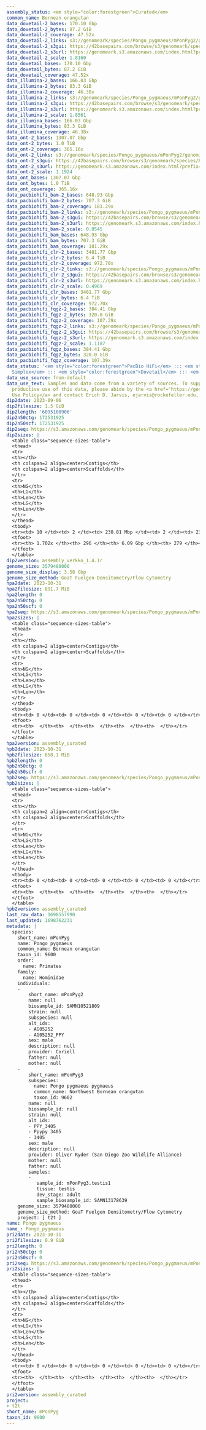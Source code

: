 ```yaml
---
assembly_status: <em style="color:forestgreen">Curated</em>
common_name: Bornean orangutan
data_dovetail-2_bases: 170.10 Gbp
data_dovetail-2_bytes: 87.2 GiB
data_dovetail-2_coverage: 47.52x
data_dovetail-2_links: s3://genomeark/species/Pongo_pygmaeus/mPonPyg2/genomic_data/dovetail/<br>
data_dovetail-2_s3gui: https://42basepairs.com/browse/s3/genomeark/species/Pongo_pygmaeus/mPonPyg2/genomic_data/dovetail/
data_dovetail-2_s3url: https://genomeark.s3.amazonaws.com/index.html?prefix=species/Pongo_pygmaeus/mPonPyg2/genomic_data/dovetail/
data_dovetail-2_scale: 1.8160
data_dovetail_bases: 170.10 Gbp
data_dovetail_bytes: 87.2 GiB
data_dovetail_coverage: 47.52x
data_illumina-2_bases: 166.03 Gbp
data_illumina-2_bytes: 83.3 GiB
data_illumina-2_coverage: 46.38x
data_illumina-2_links: s3://genomeark/species/Pongo_pygmaeus/mPonPyg2/genomic_data/illumina/<br>
data_illumina-2_s3gui: https://42basepairs.com/browse/s3/genomeark/species/Pongo_pygmaeus/mPonPyg2/genomic_data/illumina/
data_illumina-2_s3url: https://genomeark.s3.amazonaws.com/index.html?prefix=species/Pongo_pygmaeus/mPonPyg2/genomic_data/illumina/
data_illumina-2_scale: 1.8561
data_illumina_bases: 166.03 Gbp
data_illumina_bytes: 83.3 GiB
data_illumina_coverage: 46.38x
data_ont-2_bases: 1307.07 Gbp
data_ont-2_bytes: 1.0 TiB
data_ont-2_coverage: 365.16x
data_ont-2_links: s3://genomeark/species/Pongo_pygmaeus/mPonPyg2/genomic_data/ont/<br>
data_ont-2_s3gui: https://42basepairs.com/browse/s3/genomeark/species/Pongo_pygmaeus/mPonPyg2/genomic_data/ont/
data_ont-2_s3url: https://genomeark.s3.amazonaws.com/index.html?prefix=species/Pongo_pygmaeus/mPonPyg2/genomic_data/ont/
data_ont-2_scale: 1.1924
data_ont_bases: 1307.07 Gbp
data_ont_bytes: 1.0 TiB
data_ont_coverage: 365.16x
data_pacbiohifi_bam-2_bases: 648.93 Gbp
data_pacbiohifi_bam-2_bytes: 707.3 GiB
data_pacbiohifi_bam-2_coverage: 181.29x
data_pacbiohifi_bam-2_links: s3://genomeark/species/Pongo_pygmaeus/mPonPyg2/genomic_data/pacbio_hifi/<br>
data_pacbiohifi_bam-2_s3gui: https://42basepairs.com/browse/s3/genomeark/species/Pongo_pygmaeus/mPonPyg2/genomic_data/pacbio_hifi/
data_pacbiohifi_bam-2_s3url: https://genomeark.s3.amazonaws.com/index.html?prefix=species/Pongo_pygmaeus/mPonPyg2/genomic_data/pacbio_hifi/
data_pacbiohifi_bam-2_scale: 0.8545
data_pacbiohifi_bam_bases: 648.93 Gbp
data_pacbiohifi_bam_bytes: 707.3 GiB
data_pacbiohifi_bam_coverage: 181.29x
data_pacbiohifi_clr-2_bases: 3481.77 Gbp
data_pacbiohifi_clr-2_bytes: 6.4 TiB
data_pacbiohifi_clr-2_coverage: 972.70x
data_pacbiohifi_clr-2_links: s3://genomeark/species/Pongo_pygmaeus/mPonPyg2/genomic_data/pacbio_hifi/<br>
data_pacbiohifi_clr-2_s3gui: https://42basepairs.com/browse/s3/genomeark/species/Pongo_pygmaeus/mPonPyg2/genomic_data/pacbio_hifi/
data_pacbiohifi_clr-2_s3url: https://genomeark.s3.amazonaws.com/index.html?prefix=species/Pongo_pygmaeus/mPonPyg2/genomic_data/pacbio_hifi/
data_pacbiohifi_clr-2_scale: 0.4969
data_pacbiohifi_clr_bases: 3481.77 Gbp
data_pacbiohifi_clr_bytes: 6.4 TiB
data_pacbiohifi_clr_coverage: 972.70x
data_pacbiohifi_fqgz-2_bases: 384.41 Gbp
data_pacbiohifi_fqgz-2_bytes: 320.0 GiB
data_pacbiohifi_fqgz-2_coverage: 107.39x
data_pacbiohifi_fqgz-2_links: s3://genomeark/species/Pongo_pygmaeus/mPonPyg2/genomic_data/pacbio_hifi/<br>
data_pacbiohifi_fqgz-2_s3gui: https://42basepairs.com/browse/s3/genomeark/species/Pongo_pygmaeus/mPonPyg2/genomic_data/pacbio_hifi/
data_pacbiohifi_fqgz-2_s3url: https://genomeark.s3.amazonaws.com/index.html?prefix=species/Pongo_pygmaeus/mPonPyg2/genomic_data/pacbio_hifi/
data_pacbiohifi_fqgz-2_scale: 1.1187
data_pacbiohifi_fqgz_bases: 384.41 Gbp
data_pacbiohifi_fqgz_bytes: 320.0 GiB
data_pacbiohifi_fqgz_coverage: 107.39x
data_status: '<em style="color:forestgreen">PacBio HiFi</em> ::: <em style="color:forestgreen">ONT
  Simplex</em> ::: <em style="color:forestgreen">Dovetail</em> ::: <em style="color:forestgreen">Illumina</em>'
data_use_source: from-default
data_use_text: Samples and data come from a variety of sources. To support fair and
  productive use of this data, please abide by the <a href="https://genome10k.soe.ucsc.edu/data-use-policies/">Data
  Use Policy</a> and contact Erich D. Jarvis, ejarvis@rockefeller.edu, with any questions.
dip2date: 2023-09-06
dip2filesize: 1.5 GiB
dip2length: '6095108906'
dip2n50ctg: 172531925
dip2n50scf: 172531925
dip2seq: https://s3.amazonaws.com/genomeark/species/Pongo_pygmaeus/mPonPyg2/assembly_verkko_1.4.1r/mPonPyg2.dip.20230906.fasta.gz
dip2sizes: |
  <table class="sequence-sizes-table">
  <thead>
  <tr>
  <th></th>
  <th colspan=2 align=center>Contigs</th>
  <th colspan=2 align=center>Scaffolds</th>
  </tr>
  <tr>
  <th>NG</th>
  <th>LG</th>
  <th>Len</th>
  <th>LG</th>
  <th>Len</th>
  </tr>
  </thead>
  <tbody>
  <tr><td> 10 </td><td> 2 </td><td> 230.81 Mbp </td><td> 2 </td><td> 230.81 Mbp </td></tr><tr><td> 20 </td><td> 4 </td><td> 209.25 Mbp </td><td> 4 </td><td> 209.25 Mbp </td></tr><tr><td> 30 </td><td> 5 </td><td> 203.83 Mbp </td><td> 5 </td><td> 203.83 Mbp </td></tr><tr><td> 40 </td><td> 7 </td><td> 186.35 Mbp </td><td> 7 </td><td> 186.35 Mbp </td></tr><tr style="background-color:#cccccc;"><td> 50 </td><td> 9 </td><td style="background-color:#88ff88;"> 172.53 Mbp </td><td> 9 </td><td style="background-color:#88ff88;"> 172.53 Mbp </td></tr><tr><td> 60 </td><td> 11 </td><td> 160.97 Mbp </td><td> 11 </td><td> 160.97 Mbp </td></tr><tr><td> 70 </td><td> 14 </td><td> 158.53 Mbp </td><td> 14 </td><td> 158.53 Mbp </td></tr><tr><td> 80 </td><td> 16 </td><td> 140.59 Mbp </td><td> 16 </td><td> 142.27 Mbp </td></tr><tr><td> 90 </td><td> 19 </td><td> 137.03 Mbp </td><td> 19 </td><td> 137.91 Mbp </td></tr><tr><td> 100 </td><td> 21 </td><td> 135.21 Mbp </td><td> 21 </td><td> 136.70 Mbp </td></tr></tbody>
  <tfoot>
  <tr><th> 1.702x </th><th> 296 </th><th> 6.09 Gbp </th><th> 279 </th><th> 6.10 Gbp </th></tr>
  </tfoot>
  </table>
dip2version: assembly_verkko_1.4.1r
genome_size: 3579480000
genome_size_display: 3.58 Gbp
genome_size_method: GoaT Fuelgen Densitometry/Flow Cytometry
hpa2date: 2023-10-31
hpa2filesize: 891.7 MiB
hpa2length: 0
hpa2n50ctg: 0
hpa2n50scf: 0
hpa2seq: https://s3.amazonaws.com/genomeark/species/Pongo_pygmaeus/mPonPyg2/assembly_curated/mPonPyg2.hap1.cur.20231031.fasta.gz
hpa2sizes: |
  <table class="sequence-sizes-table">
  <thead>
  <tr>
  <th></th>
  <th colspan=2 align=center>Contigs</th>
  <th colspan=2 align=center>Scaffolds</th>
  </tr>
  <tr>
  <th>NG</th>
  <th>LG</th>
  <th>Len</th>
  <th>LG</th>
  <th>Len</th>
  </tr>
  </thead>
  <tbody>
  <tr><td> 0 </td><td> 0 </td><td> 0 </td><td> 0 </td><td> 0 </td></tr><tr><td>  </td><td>  </td><td>  </td><td>  </td><td>  </td></tr><tr><td>  </td><td>  </td><td>  </td><td>  </td><td>  </td></tr><tr><td>  </td><td>  </td><td>  </td><td>  </td><td>  </td></tr><tr style="background-color:#cccccc;"><td>  </td><td>  </td><td style="background-color:#ff8888;">  </td><td>  </td><td style="background-color:#ff8888;">  </td></tr><tr><td>  </td><td>  </td><td>  </td><td>  </td><td>  </td></tr><tr><td>  </td><td>  </td><td>  </td><td>  </td><td>  </td></tr><tr><td>  </td><td>  </td><td>  </td><td>  </td><td>  </td></tr><tr><td>  </td><td>  </td><td>  </td><td>  </td><td>  </td></tr><tr><td>  </td><td>  </td><td>  </td><td>  </td><td>  </td></tr></tbody>
  <tfoot>
  <tr><th>  </th><th>  </th><th>  </th><th>  </th><th>  </th></tr>
  </tfoot>
  </table>
hpa2version: assembly_curated
hpb2date: 2023-10-31
hpb2filesize: 858.1 MiB
hpb2length: 0
hpb2n50ctg: 0
hpb2n50scf: 0
hpb2seq: https://s3.amazonaws.com/genomeark/species/Pongo_pygmaeus/mPonPyg2/assembly_curated/mPonPyg2.hap2.cur.20231031.fasta.gz
hpb2sizes: |
  <table class="sequence-sizes-table">
  <thead>
  <tr>
  <th></th>
  <th colspan=2 align=center>Contigs</th>
  <th colspan=2 align=center>Scaffolds</th>
  </tr>
  <tr>
  <th>NG</th>
  <th>LG</th>
  <th>Len</th>
  <th>LG</th>
  <th>Len</th>
  </tr>
  </thead>
  <tbody>
  <tr><td> 0 </td><td> 0 </td><td> 0 </td><td> 0 </td><td> 0 </td></tr><tr><td>  </td><td>  </td><td>  </td><td>  </td><td>  </td></tr><tr><td>  </td><td>  </td><td>  </td><td>  </td><td>  </td></tr><tr><td>  </td><td>  </td><td>  </td><td>  </td><td>  </td></tr><tr style="background-color:#cccccc;"><td>  </td><td>  </td><td style="background-color:#ff8888;">  </td><td>  </td><td style="background-color:#ff8888;">  </td></tr><tr><td>  </td><td>  </td><td>  </td><td>  </td><td>  </td></tr><tr><td>  </td><td>  </td><td>  </td><td>  </td><td>  </td></tr><tr><td>  </td><td>  </td><td>  </td><td>  </td><td>  </td></tr><tr><td>  </td><td>  </td><td>  </td><td>  </td><td>  </td></tr><tr><td>  </td><td>  </td><td>  </td><td>  </td><td>  </td></tr></tbody>
  <tfoot>
  <tr><th>  </th><th>  </th><th>  </th><th>  </th><th>  </th></tr>
  </tfoot>
  </table>
hpb2version: assembly_curated
last_raw_data: 1698557990
last_updated: 1698762231
metadata: |
  species:
    short_name: mPonPyg
    name: Pongo pygmaeus
    common_name: Bornean orangutan
    taxon_id: 9600
    order:
      name: Primates
    family:
      name: Hominidae
    individuals:
    -
        short_name: mPonPyg2
        name: null
        biosample_id: SAMN10521809
        strain: null
        subspecies: null
        alt_ids:
        - AG05252
        - AG05252_PPY
        sex: male
        description: null
        provider: Coriell
        father: null
        mother: null
    -
        short_name: mPonPyg3
        subspecies:
          name: Pongo pygmaeus pygmaeus
          common_name: Northwest Bornean orangutan
          taxon_id: 9602
        name: null
        biosample_id: null
        strain: null
        alt_ids:
        - PPY_3405
        - Ppypy 3405
        - 3405
        sex: male
        description: null
        provider: Oliver Ryder (San Diego Zoo Wildlife Alliance)
        mother: null
        father: null
        samples:
        -
           sample_id: mPonPyg3.testis1
           tissue: testis
           dev_stage: adult
           sample_biosample_id: SAMN13178639
    genome_size: 3579480000
    genome_size_method: GoaT Fuelgen Densitometry/Flow Cytometry
    project: [ t2t ]
name: Pongo pygmaeus
name_: Pongo_pygmaeus
pri2date: 2023-10-31
pri2filesize: 0.9 GiB
pri2length: 0
pri2n50ctg: 0
pri2n50scf: 0
pri2seq: https://s3.amazonaws.com/genomeark/species/Pongo_pygmaeus/mPonPyg2/assembly_curated/mPonPyg2.pri.cur.20231031.fasta.gz
pri2sizes: |
  <table class="sequence-sizes-table">
  <thead>
  <tr>
  <th></th>
  <th colspan=2 align=center>Contigs</th>
  <th colspan=2 align=center>Scaffolds</th>
  </tr>
  <tr>
  <th>NG</th>
  <th>LG</th>
  <th>Len</th>
  <th>LG</th>
  <th>Len</th>
  </tr>
  </thead>
  <tbody>
  <tr><td> 0 </td><td> 0 </td><td> 0 </td><td> 0 </td><td> 0 </td></tr><tr><td>  </td><td>  </td><td>  </td><td>  </td><td>  </td></tr><tr><td>  </td><td>  </td><td>  </td><td>  </td><td>  </td></tr><tr><td>  </td><td>  </td><td>  </td><td>  </td><td>  </td></tr><tr style="background-color:#cccccc;"><td>  </td><td>  </td><td style="background-color:#ff8888;">  </td><td>  </td><td style="background-color:#ff8888;">  </td></tr><tr><td>  </td><td>  </td><td>  </td><td>  </td><td>  </td></tr><tr><td>  </td><td>  </td><td>  </td><td>  </td><td>  </td></tr><tr><td>  </td><td>  </td><td>  </td><td>  </td><td>  </td></tr><tr><td>  </td><td>  </td><td>  </td><td>  </td><td>  </td></tr><tr><td>  </td><td>  </td><td>  </td><td>  </td><td>  </td></tr></tbody>
  <tfoot>
  <tr><th>  </th><th>  </th><th>  </th><th>  </th><th>  </th></tr>
  </tfoot>
  </table>
pri2version: assembly_curated
project:
- t2t
short_name: mPonPyg
taxon_id: 9600
---
```

